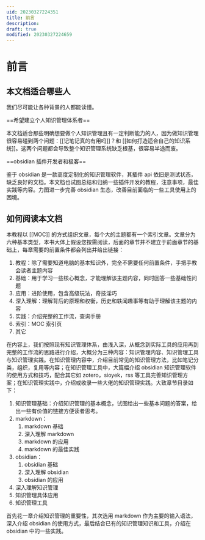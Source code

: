 ```yaml
---
uid: 20230327224351
title: 前言
description: 
draft: true
modified: 20230327224659
---
```

# 前言

## 本文档适合哪些人

我们尽可能让各种背景的人都能读懂。

==希望建立个人知识管理体系者==

本文档适合那些明确想要做个人知识管理且有一定判断能力的人，因为做知识管理很容易碰到两个问题：[[记笔记真的有用吗]]？和 [[如何打造适合自己的知识系统]]。这两个问题都会导致整个知识管理系统缺乏根基，很容易半途而废。

==obsidian 插件开发者和极客==

鉴于 obsidian 是一款高度定制化的知识管理软件，其插件 api 依旧是测试状态，缺乏良好的文档。本文档也试图总结和归纳一些插件开发的教程，注意事项，最佳实践等内容。力图进一步完善 obsidian 生态，改善目前面临的一些工具使用上的困境。

## 如何阅读本文档

本教程以 [[MOC]] 的方式组织文章，每个大的主题都有一个索引文章。文章分为六种基本类型，本书大体上假设您按需阅读，后面的章节并不建立于前面章节的基础上，每章需要的前置条件都会列出并给出链接：

1. 教程：除了需要知道电脑的基本知识外，完全不需要任何前置条件，手把手教会读者主题内容
2. 基础：用于学习一些核心概念，才能理解该主题内容，同时回答一些基础性问题
3. 应用：进阶使用，包含高级玩法，奇技淫巧
4. 深入理解：理解背后的原理和权衡，历史和轶闻趣事等有助于理解该主题的内容
5. 实践：介绍完整的工作流，查询手册
6. 索引：MOC 索引页
7. 其它

在内容上，我们按照现有知识管理体系，由浅入深，从概念到实际工具的应用再到完整的工作流的思路进行介绍，大概分为三种内容：知识管理内容、知识管理工具与知识管理实践。在知识管理内容中，介绍目前常见的知识管理方法，比如笔记分类，组织，复用等内容；在知识管理工具中，大篇幅介绍 obsidian 知识管理软件的使用方式和技巧，配合其它如 zotero，sioyek，rss 等工具完善知识管理方案；在知识管理实践中，介绍或收录一些大佬的知识管理实践。大致章节目录如下：

1. 知识管理基础：介绍知识管理的基本概念，试图给出一些基本问题的答案，给出一些有价值的链接方便读者思考。
2. markdown：
	1. markdown 基础
	2. 深入理解 markdown
	3. markdown 的应用
	4. markdown 的最佳实践
3. obsidian：
	1. obsidian 基础
	2. 深入理解 obsidian
	3. obsidian 的应用
4. 深入理解知识管理
5. 知识管理具体应用
6. 知识管理工具

首先花一章介绍知识管理的重要性，其次选用 markdown 作为主要的输入语法，深入介绍 obsidian 的使用方式，最后结合已有的知识管理知识和工具，介绍在 obsidian 中的一些实践。